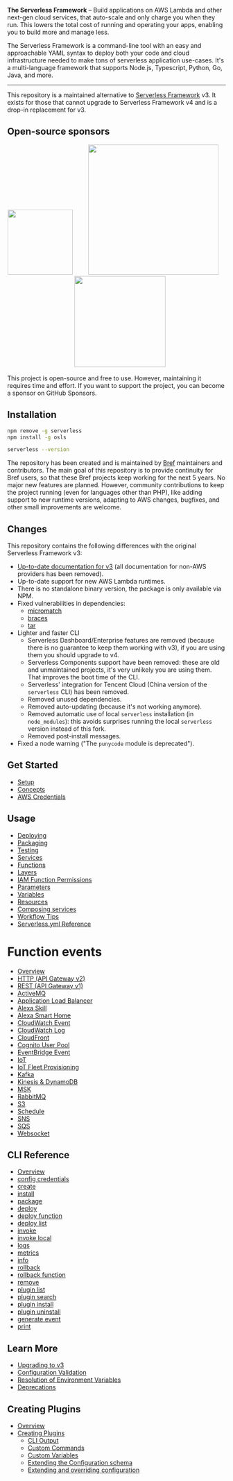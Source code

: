 **The Serverless Framework** – Build applications on AWS Lambda and other next-gen cloud services, that auto-scale and only charge you when they run. This lowers the total cost of running and operating your apps, enabling you to build more and manage less.

The Serverless Framework is a command-line tool with an easy and approachable YAML syntax to deploy both your code and cloud infrastructure needed to make tons of serverless application use-cases. It's a multi-language framework that supports Node.js, Typescript, Python, Go, Java, and more.

---

This repository is a maintained alternative to [Serverless Framework](https://github.com/serverless/serverless) v3. It exists for those that cannot upgrade to Serverless Framework v4 and is a drop-in replacement for v3.

## Open-source sponsors

<p align="center">
<a href="https://www.voxie.com/"><img src="docs/sponsors/voxie.svg" width="150px" /></a>
&nbsp; &nbsp; &nbsp; &nbsp;
<a href="https://optionmetrics.com/"><img src="docs/sponsors/optionmetrics.png" width="300px" /></a>
&nbsp; &nbsp; &nbsp; &nbsp;
<a href="https://www.mybuilder.com/"><img src="docs/sponsors/mybuilder.svg" width="210px" /></a>
</p>

This project is open-source and free to use. However, maintaining it requires time and effort. If you want to support the project, you can become a sponsor on GitHub Sponsors.

## Installation

```sh
npm remove -g serverless
npm install -g osls

serverless --version
```

The repository has been created and is maintained by [Bref](https://bref.sh) maintainers and contributors. The main goal of this repository is to provide continuity for Bref users, so that these Bref projects keep working for the next 5 years. No major new features are planned. However, community contributions to keep the project running (even for languages other than PHP), like adding support to new runtime versions, adapting to AWS changes, bugfixes, and other small improvements are welcome.

## Changes

This repository contains the following differences with the original Serverless Framework v3:

- [Up-to-date documentation for v3](https://github.com/oss-serverless/serverless/tree/main/docs) (all documentation for non-AWS providers has been removed).
- Up-to-date support for new AWS Lambda runtimes.
- There is no standalone binary version, the package is only available via NPM.
- Fixed vulnerabilities in dependencies:
  - [micromatch](https://github.com/serverless/serverless/issues/12482)
  - [braces](https://github.com/serverless/serverless/issues/12481)
  - [tar](https://github.com/serverless/serverless/issues/12422)
- Lighter and faster CLI
  - Serverless Dashboard/Enterprise features are removed (because there is no guarantee to keep them working with v3), if you are using them you should upgrade to v4.
  - Serverless Components support have been removed: these are old and unmaintained projects, it's very unlikely you are using them. That improves the boot time of the CLI.
  - Serverless' integration for Tencent Cloud (China version of the `serverless` CLI) has been removed.
  - Removed unused dependencies.
  - Removed auto-updating (because it's not working anymore).
  - Removed automatic use of local `serverless` installation (in `node_modules`): this avoids surprises running the local `serverless` version instead of this fork.
  - Removed post-install messages.
- Fixed a node warning ("The `punycode` module is deprecated").

## Get Started

- [Setup](https://github.com/oss-serverless/serverless/tree/main/docs/getting-started.md)
- [Concepts](https://github.com/oss-serverless/serverless/tree/main/docs/guides/intro.md)
- [AWS Credentials](https://github.com/oss-serverless/serverless/tree/main/docs/guides/credentials.md)

## Usage

- [Deploying](https://github.com/oss-serverless/serverless/tree/main/docs/guides/deploying.md)
- [Packaging](https://github.com/oss-serverless/serverless/tree/main/docs/guides/packaging.md)
- [Testing](https://github.com/oss-serverless/serverless/tree/main/docs/guides/testing.md)
- [Services](https://github.com/oss-serverless/serverless/tree/main/docs/guides/services.md)
- [Functions](https://github.com/oss-serverless/serverless/tree/main/docs/guides/functions.md)
- [Layers](https://github.com/oss-serverless/serverless/tree/main/docs/guides/layers.md)
- [IAM Function Permissions](https://github.com/oss-serverless/serverless/tree/main/docs/guides/iam.md)
- [Parameters](https://github.com/oss-serverless/serverless/tree/main/docs/guides/parameters.md)
- [Variables](https://github.com/oss-serverless/serverless/tree/main/docs/guides/variables.md)
- [Resources](https://github.com/oss-serverless/serverless/tree/main/docs/guides/resources.md)
- [Composing services](https://github.com/oss-serverless/serverless/tree/main/docs/guides/compose.md)
- [Workflow Tips](https://github.com/oss-serverless/serverless/tree/main/docs/guides/workflow.md)
- [Serverless.yml Reference](https://github.com/oss-serverless/serverless/tree/main/docs/guides/serverless.yml.md)

# Function events

- [Overview](https://github.com/oss-serverless/serverless/tree/main/docs/guides/events.md)
- [HTTP (API Gateway v2)](https://github.com/oss-serverless/serverless/tree/main/docs/events/http-api.md)
- [REST (API Gateway v1)](https://github.com/oss-serverless/serverless/tree/main/docs/events/apigateway.md)
- [ActiveMQ](https://github.com/oss-serverless/serverless/tree/main/docs/events/activemq.md)
- [Application Load Balancer](https://github.com/oss-serverless/serverless/tree/main/docs/events/alb.md)
- [Alexa Skill](https://github.com/oss-serverless/serverless/tree/main/docs/events/alexa-skill.md)
- [Alexa Smart Home](https://github.com/oss-serverless/serverless/tree/main/docs/events/alexa-smart-home.md)
- [CloudWatch Event](https://github.com/oss-serverless/serverless/tree/main/docs/events/cloudwatch-event.md)
- [CloudWatch Log](https://github.com/oss-serverless/serverless/tree/main/docs/events/cloudwatch-log.md)
- [CloudFront](https://github.com/oss-serverless/serverless/tree/main/docs/events/cloudfront.md)
- [Cognito User Pool](https://github.com/oss-serverless/serverless/tree/main/docs/events/cognito-user-pool.md)
- [EventBridge Event](https://github.com/oss-serverless/serverless/tree/main/docs/events/event-bridge.md)
- [IoT](https://github.com/oss-serverless/serverless/tree/main/docs/events/iot.md)
- [IoT Fleet Provisioning](https://github.com/oss-serverless/serverless/tree/main/docs/events/iot-fleet-provisioning.md)
- [Kafka](https://github.com/oss-serverless/serverless/tree/main/docs/events/kafka.md)
- [Kinesis & DynamoDB](https://github.com/oss-serverless/serverless/tree/main/docs/events/streams.md)
- [MSK](https://github.com/oss-serverless/serverless/tree/main/docs/events/msk.md)
- [RabbitMQ](https://github.com/oss-serverless/serverless/tree/main/docs/events/rabbitmq.md)
- [S3](https://github.com/oss-serverless/serverless/tree/main/docs/events/s3.md)
- [Schedule](https://github.com/oss-serverless/serverless/tree/main/docs/events/schedule.md)
- [SNS](https://github.com/oss-serverless/serverless/tree/main/docs/events/sns.md)
- [SQS](https://github.com/oss-serverless/serverless/tree/main/docs/events/sqs.md)
- [Websocket](https://github.com/oss-serverless/serverless/tree/main/docs/events/websocket.md)

## CLI Reference

- [Overview](https://github.com/oss-serverless/serverless/tree/main/docs/cli-reference)
- [config credentials](https://github.com/oss-serverless/serverless/tree/main/docs/cli-reference/config-credentials.md)
- [create](https://github.com/oss-serverless/serverless/tree/main/docs/cli-reference/create.md)
- [install](https://github.com/oss-serverless/serverless/tree/main/docs/cli-reference/install.md)
- [package](https://github.com/oss-serverless/serverless/tree/main/docs/cli-reference/package.md)
- [deploy](https://github.com/oss-serverless/serverless/tree/main/docs/cli-reference/deploy.md)
- [deploy function](https://github.com/oss-serverless/serverless/tree/main/docs/cli-reference/deploy-function.md)
- [deploy list](https://github.com/oss-serverless/serverless/tree/main/docs/cli-reference/deploy-list.md)
- [invoke](https://github.com/oss-serverless/serverless/tree/main/docs/cli-reference/invoke.md)
- [invoke local](https://github.com/oss-serverless/serverless/tree/main/docs/cli-reference/invoke-local.md)
- [logs](https://github.com/oss-serverless/serverless/tree/main/docs/cli-reference/logs.md)
- [metrics](https://github.com/oss-serverless/serverless/tree/main/docs/cli-reference/metrics.md)
- [info](https://github.com/oss-serverless/serverless/tree/main/docs/cli-reference/info.md)
- [rollback](https://github.com/oss-serverless/serverless/tree/main/docs/cli-reference/rollback.md)
- [rollback function](https://github.com/oss-serverless/serverless/tree/main/docs/cli-reference/rollback-function.md)
- [remove](https://github.com/oss-serverless/serverless/tree/main/docs/cli-reference/remove.md)
- [plugin list](https://github.com/oss-serverless/serverless/tree/main/docs/cli-reference/plugin-list.md)
- [plugin search](https://github.com/oss-serverless/serverless/tree/main/docs/cli-reference/plugin-search.md)
- [plugin install](https://github.com/oss-serverless/serverless/tree/main/docs/cli-reference/plugin-install.md)
- [plugin uninstall](https://github.com/oss-serverless/serverless/tree/main/docs/cli-reference/plugin-uninstall.md)
- [generate event](https://github.com/oss-serverless/serverless/tree/main/docs/cli-reference/generate-event.md)
- [print](https://github.com/oss-serverless/serverless/tree/main/docs/cli-reference/print.md)

## Learn More

- [Upgrading to v3](https://github.com/oss-serverless/serverless/tree/main/docs/guides/upgrading-v3.md)
- [Configuration Validation](https://github.com/oss-serverless/serverless/tree/main/docs/guides/configuration-validation.md)
- [Resolution of Environment Variables](https://github.com/oss-serverless/serverless/tree/main/docs/guides/environment-variables.md)
- [Deprecations](https://github.com/oss-serverless/serverless/tree/main/docs/guides/deprecations.md)

## Creating Plugins

- [Overview](https://github.com/oss-serverless/serverless/tree/main/docs/guides/plugins/README.md)
- [Creating Plugins](https://github.com/oss-serverless/serverless/tree/main/docs/guides/plugins/creating-plugins.md)
  - [CLI Output](https://github.com/oss-serverless/serverless/tree/main/docs/guides/plugins/cli-output.md)
  - [Custom Commands](https://github.com/oss-serverless/serverless/tree/main/docs/guides/plugins/custom-commands.md)
  - [Custom Variables](https://github.com/oss-serverless/serverless/tree/main/docs/guides/plugins/custom-variables.md)
  - [Extending the Configuration schema](https://github.com/oss-serverless/serverless/tree/main/docs/guides/plugins/custom-configuration.md)
  - [Extending and overriding configuration](https://github.com/oss-serverless/serverless/tree/main/docs/guides/plugins/extending-configuration.md)

